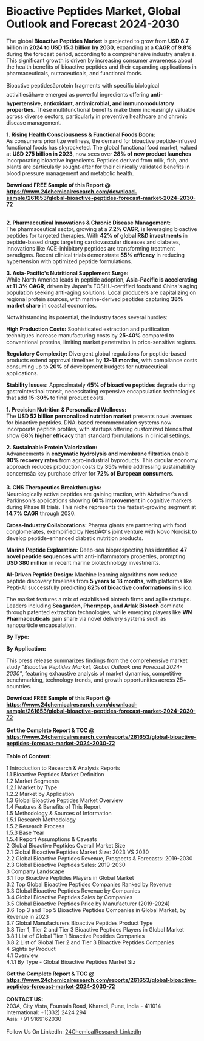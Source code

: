 <h1>Bioactive Peptides Market, Global Outlook and Forecast 2024-2030</h1><p>The global <strong>Bioactive Peptides Market</strong> is projected to grow from <strong>USD 8.7 billion in 2024 to USD 15.3 billion by 2030</strong>, expanding at a <strong>CAGR of 9.8%</strong> during the forecast period, according to a comprehensive industry analysis. This significant growth is driven by increasing consumer awareness about the health benefits of bioactive peptides and their expanding applications in pharmaceuticals, nutraceuticals, and functional foods.</p><p>Bioactive peptidesâprotein fragments with specific biological activitiesâhave emerged as powerful ingredients offering <strong>anti-hypertensive, antioxidant, antimicrobial, and immunomodulatory properties</strong>. These multifunctional benefits make them increasingly valuable across diverse sectors, particularly in preventive healthcare and chronic disease management.</p><p><strong>1. Rising Health Consciousness &amp; Functional Foods Boom:</strong><br>
As consumers prioritize wellness, the demand for bioactive peptide-infused functional foods has skyrocketed. The global functional food market, valued at <strong>USD 275 billion in 2023</strong>, now sees over <strong>28% of new product launches</strong> incorporating bioactive ingredients. Peptides derived from milk, fish, and plants are particularly sought-after for their clinically validated benefits in blood pressure management and metabolic health.</p><div><b>Download FREE Sample of this Report @ 
            <a href="https://www.24chemicalresearch.com/download-sample/261653/global-bioactive-peptides-forecast-market-2024-2030-72">
            https://www.24chemicalresearch.com/download-sample/261653/global-bioactive-peptides-forecast-market-2024-2030-72</a></b></div><br><p><strong>2. Pharmaceutical Innovations &amp; Chronic Disease Management:</strong><br>
The pharmaceutical sector, growing at a <strong>7.2% CAGR</strong>, is leveraging bioactive peptides for targeted therapies. With <strong>42% of global R&amp;D investments</strong> in peptide-based drugs targeting cardiovascular diseases and diabetes, innovations like ACE-inhibitory peptides are transforming treatment paradigms. Recent clinical trials demonstrate <strong>55% efficacy</strong> in reducing hypertension with optimized peptide formulations.</p><p><strong>3. Asia-Pacific's Nutritional Supplement Surge:</strong><br>
While North America leads in peptide adoption, <strong>Asia-Pacific is accelerating at 11.3% CAGR</strong>, driven by Japan's FOSHU-certified foods and China's aging population seeking anti-aging solutions. Local producers are capitalizing on regional protein sources, with marine-derived peptides capturing <strong>38% market share</strong> in coastal economies.</p><p>Notwithstanding its potential, the industry faces several hurdles:</p><p><strong>High Production Costs:</strong> Sophisticated extraction and purification techniques increase manufacturing costs by <strong>25-40%</strong> compared to conventional proteins, limiting market penetration in price-sensitive regions.</p><p><strong>Regulatory Complexity:</strong> Divergent global regulations for peptide-based products extend approval timelines by <strong>12-18 months</strong>, with compliance costs consuming up to <strong>20%</strong> of development budgets for nutraceutical applications.</p><p><strong>Stability Issues:</strong> Approximately <strong>45% of bioactive peptides</strong> degrade during gastrointestinal transit, necessitating expensive encapsulation technologies that add <strong>15-30%</strong> to final product costs.</p><p><strong>1. Precision Nutrition &amp; Personalized Wellness:</strong><br>
The <strong>USD 52 billion personalized nutrition market</strong> presents novel avenues for bioactive peptides. DNA-based recommendation systems now incorporate peptide profiles, with startups offering customized blends that show <strong>68% higher efficacy</strong> than standard formulations in clinical settings.</p><p><strong>2. Sustainable Protein Valorization:</strong><br>
Advancements in <strong>enzymatic hydrolysis and membrane filtration</strong> enable <strong>90% recovery rates</strong> from agro-industrial byproducts. This circular economy approach reduces production costs by <strong>35%</strong> while addressing sustainability concernsâa key purchase driver for <strong>72% of European consumers</strong>.</p><p><strong>3. CNS Therapeutics Breakthroughs:</strong><br>
Neurologically active peptides are gaining traction, with Alzheimer's and Parkinson's applications showing <strong>60% improvement</strong> in cognitive markers during Phase III trials. This niche represents the fastest-growing segment at <strong>14.7% CAGR</strong> through 2030.</p><p><strong>Cross-Industry Collaborations:</strong> Pharma giants are partnering with food conglomerates, exemplified by NestlÃ©'s joint venture with Novo Nordisk to develop peptide-enhanced diabetic nutrition products.</p><p><strong>Marine Peptide Exploration:</strong> Deep-sea bioprospecting has identified <strong>47 novel peptide sequences</strong> with anti-inflammatory properties, prompting <strong>USD 380 million</strong> in recent marine biotechnology investments.</p><p><strong>AI-Driven Peptide Design:</strong> Machine learning algorithms now reduce peptide discovery timelines from <strong>5 years to 18 months</strong>, with platforms like Pepti-AI successfully predicting <strong>82% of bioactive conformations</strong> in silico.</p><p>The market features a mix of established biotech firms and agile startups. Leaders including <strong>Seagarden, Phermpep, and Arlak Biotech</strong> dominate through patented extraction technologies, while emerging players like <strong>WN Pharmaceuticals</strong> gain share via novel delivery systems such as nanoparticle encapsulation.</p><p><strong>By Type:</strong></p><p><strong>By Application:</strong></p><p>This press release summarizes findings from the comprehensive market study <em>"Bioactive Peptides Market, Global Outlook and Forecast 2024-2030"</em>, featuring exhaustive analysis of market dynamics, competitive benchmarking, technology trends, and growth opportunities across 25+ countries.</p><div><b>Download FREE Sample of this Report @ 
            <a href="https://www.24chemicalresearch.com/download-sample/261653/global-bioactive-peptides-forecast-market-2024-2030-72">
            https://www.24chemicalresearch.com/download-sample/261653/global-bioactive-peptides-forecast-market-2024-2030-72</a></b></div><br><div><b>Get the Complete Report & TOC @ 
            <a href="https://www.24chemicalresearch.com/reports/261653/global-bioactive-peptides-forecast-market-2024-2030-72">
            https://www.24chemicalresearch.com/reports/261653/global-bioactive-peptides-forecast-market-2024-2030-72</a></b></div><br>
            <b>Table of Content:</b><p>1 Introduction to Research & Analysis Reports<br />
    1.1 Bioactive Peptides Market Definition<br />
    1.2 Market Segments<br />
        1.2.1 Market by Type<br />
        1.2.2 Market by Application<br />
    1.3 Global Bioactive Peptides Market Overview<br />
    1.4 Features & Benefits of This Report<br />
    1.5 Methodology & Sources of Information<br />
        1.5.1 Research Methodology<br />
        1.5.2 Research Process<br />
        1.5.3 Base Year<br />
        1.5.4 Report Assumptions & Caveats<br />
2 Global Bioactive Peptides Overall Market Size<br />
    2.1 Global Bioactive Peptides Market Size: 2023 VS 2030<br />
    2.2 Global Bioactive Peptides Revenue, Prospects & Forecasts: 2019-2030<br />
    2.3 Global Bioactive Peptides Sales: 2019-2030<br />
3 Company Landscape<br />
    3.1 Top Bioactive Peptides Players in Global Market<br />
    3.2 Top Global Bioactive Peptides Companies Ranked by Revenue<br />
    3.3 Global Bioactive Peptides Revenue by Companies<br />
    3.4 Global Bioactive Peptides Sales by Companies<br />
    3.5 Global Bioactive Peptides Price by Manufacturer (2019-2024)<br />
    3.6 Top 3 and Top 5 Bioactive Peptides Companies in Global Market, by Revenue in 2023<br />
    3.7 Global Manufacturers Bioactive Peptides Product Type<br />
    3.8 Tier 1, Tier 2 and Tier 3 Bioactive Peptides Players in Global Market<br />
        3.8.1 List of Global Tier 1 Bioactive Peptides Companies<br />
        3.8.2 List of Global Tier 2 and Tier 3 Bioactive Peptides Companies<br />
4 Sights by Product<br />
    4.1 Overview<br />
        4.1.1 By Type - Global Bioactive Peptides Market Siz</p><div><b>Get the Complete Report & TOC @ 
            <a href="https://www.24chemicalresearch.com/reports/261653/global-bioactive-peptides-forecast-market-2024-2030-72">
            https://www.24chemicalresearch.com/reports/261653/global-bioactive-peptides-forecast-market-2024-2030-72</a></b></div><br><b>CONTACT US:</b><br>
            203A, City Vista, Fountain Road, Kharadi, Pune, India - 411014<br>
            International: +1(332) 2424 294<br>
            Asia: +91 9169162030 <br><br>
            Follow Us On LinkedIn: <a href="https://www.linkedin.com/company/24chemicalresearch/">24ChemicalResearch LinkedIn</a>